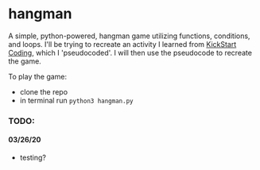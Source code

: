 # hangman

A simple, python-powered, hangman game utilizing functions, conditions, and loops. I'll be trying to recreate an activity I learned from <a target="_blank" href="http://www.kickstartcoding.com">KickStart Coding</a>, which I 'pseudocoded'. I will then use the pseudocode to recreate the game. 

To play the game:

- clone the repo
- in terminal run
    <code>python3 hangman.py</code>

<h3>TODO:</h3>
<h4>03/26/20</h4>
<ul>
    <li>testing?</li>
